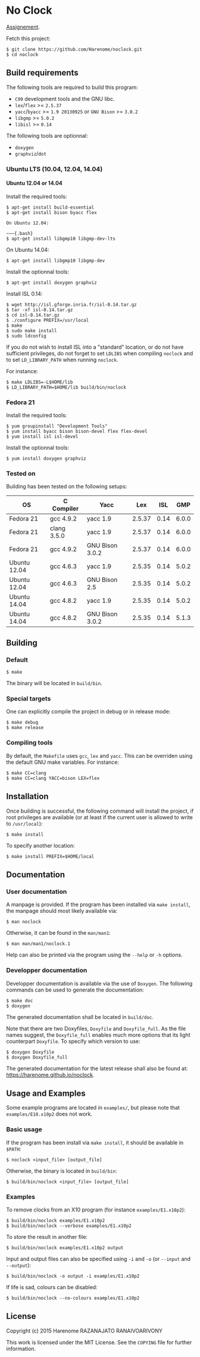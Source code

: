 No Clock
========

[Assignement](http://icps.u-strasbg.fr/~violard/TER_2014-2015/TER_2014_2015_elim_clocks.pdf).

Fetch this project:

~~~{.bash}
$ git clone https://github.com/Harenome/noclock.git
$ cd noclock
~~~

Build requirements
------------------

The following tools are required to build this program:

- `C99` development tools and the GNU libc.
- `lex`/`flex` >= `2.5.37`
- `yacc`/`byacc` >= `1.9 20130925` or `GNU Bison` >= `3.0.2`
- `libgmp` >= `5.0.2`
- `libisl` >= `0.14`

The following tools are optionnal:

- `doxygen`
- `graphviz`/`dot`

### Ubuntu LTS (10.04, 12.04, 14.04)

#### Ubuntu 12.04 or 14.04

Install the required tools:

~~~{.bash}
$ apt-get install build-essential
$ apt-get install bison byacc flex

On Ubuntu 12.04:

~~~{.bash}
$ apt-get install libgmp10 libgmp-dev-lts
~~~

On Ubuntu 14.04:

~~~{.bash}
$ apt-get install libgmp10 libgmp-dev
~~~


Install the optionnal tools:

~~~{.bash}
$ apt-get install doxygen graphviz
~~~

Install ISL 0.14:

~~~{.bash}
$ wget http://isl.gforge.inria.fr/isl-0.14.tar.gz
$ tar -xf isl-0.14.tar.gz
$ cd isl-0.14.tar.gz
$ ./configure PREFIX=/usr/local
$ make
$ sudo make install
$ sudo ldconfig
~~~

If you do not wish to install ISL into a "standard" location, or do not have
sufficient privileges, do not forget to set `LDLIBS` when compiling `noclock`
and to set `LD_LIBRARY_PATH` when running `noclock`.

For instance:

~~~{.bash}
$ make LDLIBS=-L$HOME/lib
$ LD_LIBRARY_PATH=$HOME/lib build/bin/noclock
~~~

### Fedora 21

Install the required tools:

~~~{.bash}
$ yum groupinstall "Development Tools"
$ yum install byacc bison bison-devel flex flex-devel
$ yum install isl isl-devel
~~~

Install the optionnal tools:

~~~{.bash}
$ yum install doxygen graphviz
~~~

### Tested on

Building has been tested on the following setups:

OS           | C Compiler  | Yacc            | Lex    | ISL  | GMP
-------------|-------------|-----------------|--------|------|-------
Fedora 21    | gcc 4.9.2   | yacc 1.9        | 2.5.37 | 0.14 | 6.0.0
Fedora 21    | clang 3.5.0 | yacc 1.9        | 2.5.37 | 0.14 | 6.0.0
Fedora 21    | gcc 4.9.2   | GNU Bison 3.0.2 | 2.5.37 | 0.14 | 6.0.0
Ubuntu 12.04 | gcc 4.6.3   | yacc 1.9        | 2.5.35 | 0.14 | 5.0.2
Ubuntu 12.04 | gcc 4.6.3   | GNU Bison 2.5   | 2.5.35 | 0.14 | 5.0.2
Ubuntu 14.04 | gcc 4.8.2   | yacc 1.9        | 2.5.35 | 0.14 | 5.0.2
Ubuntu 14.04 | gcc 4.8.2   | GNU Bison 3.0.2 | 2.5.35 | 0.14 | 5.1.3

Building
--------

### Default

~~~{.bash}
$ make
~~~

The binary will be located in `build/bin`.

### Special targets

One can explicitly compile the project in debug or in release mode:

~~~{.bash}
$ make debug
$ make release
~~~

### Compiling tools

By default, the `Makefile` uses `gcc`, `lex` and `yacc`. This can be
overriden using the default GNU make variables. For instance:

~~~{.bash}
$ make CC=clang
$ make CC=clang YACC=bison LEX=flex
~~~

Installation
------------

Once building is successful, the following command will install the project,
if root privileges are available (or at least if the current user is allowed
to write to `/usr/local`):

~~~{.bash}
$ make install
~~~

To specify another location:

~~~{.bash}
$ make install PREFIX=$HOME/local
~~~

Documentation
-------------

### User documentation

A manpage is provided. If the program has been installed via `make install`,
the manpage should most likely available via:

~~~{.bash}
$ man noclock
~~~

Otherwise, it can be found in the `man/man1`:

~~~{.bash}
$ man man/man1/noclock.1
~~~

Help can also be printed via the program using the `--help` or `-h` options.

### Developper documentation

Developper documentation is available via the use of `Doxygen`. The following
commands can be used to generate the documentation:

~~~{.bash}
$ make doc
$ doxygen
~~~

The generated documentation shall be located in `build/doc`.

Note that there are two Doxyfiles, `Doxyfile` and `Doxyfile_full`. As the file
names suggest, the `Doxyfile_full` enables much more options that its light
counterpart `Doxyfile`. To specify which version to use:

~~~{.bash}
$ doxygen Doxyfile
$ doxygen Doxyfile_full
~~~

The generated documentation for the latest release shall also be found at:
<https://harenome.github.io/noclock>.

Usage and Examples
------------------

Some example programs are located in `examples/`, but please note that
`examples/E10.x10p2` does not work.

### Basic usage

If the program has been install via `make install`, it should be available in
`$PATH`:

~~~{.bash}
$ noclock <input_file> [output_file]
~~~

Otherwise, the binary is located in `build/bin`:

~~~{.bash}
$ build/bin/noclock <input_file> [output_file]
~~~

### Examples

To remove clocks from an X10 program (for instance `examples/E1.x10p2`):

~~~{.bash}
$ build/bin/noclock examples/E1.x10p2
$ build/bin/noclock --verbose examples/E1.x10p2
~~~

To store the result in another file:

~~~{.bash}
$ build/bin/noclock examples/E1.x10p2 output
~~~

Input and output files can also be specified using `-i` and `-o` (or `--input`
and `--output`):

~~~{.bash}
$ build/bin/noclock -o output -i examples/E1.x10p2
~~~

If life is sad, colours can be disabled:

~~~{.bash}
$ build/bin/noclock --no-colours examples/E1.x10p2
~~~

License
-------

Copyright (c) 2015 Harenome RAZANAJATO RANAIVOARIVONY

This work is licensed under the MIT License. See the `COPYING` file for further
information.
